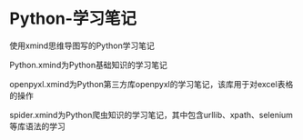 # Python-学习笔记
使用xmind思维导图写的Python学习笔记  

Python.xmind为Python基础知识的学习笔记  

openpyxl.xmind为Python第三方库openpyxl的学习笔记，该库用于对excel表格的操作  

spider.xmind为Python爬虫知识的学习笔记，其中包含urllib、xpath、selenium等库语法的学习  

